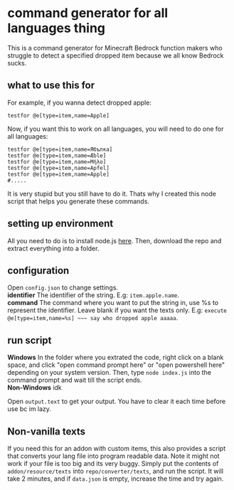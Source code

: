 # command generator for all languages thing
This is a command generator for Minecraft Bedrock function makers who struggle to detect a specified dropped item because we all know Bedrock sucks.
## what to use this for
For example, if you wanna detect dropped apple:
```mcfunction
testfor @e[type=item,name=Apple]
```
Now, if you want this to work on all languages, you will need to do one for all languages:
```mcfunction
testfor @e[type=item,name=Ябълка]
testfor @e[type=item,name=Æble]
testfor @e[type=item,name=Μήλο]
testfor @e[type=item,name=Apfel]
testfor @e[type=item,name=Apple]
#.....
```
It is very stupid but you still have to do it. Thats why I created this node script that helps you generate these commands.
## setting up environment
All you need to do is to install node.js [here](https://nodejs.org/zh-cn/). Then, download the repo and extract everything into a folder.  
## configuration
Open `config.json` to change settings.  
**identifier** The identifier of the string. E.g: `item.apple.name`.  
**command** The command where you want to put the string in, use %s to represent the identifier. Leave blank if you want the texts only. E.g: `execute @e[type=item,name=%s] ~~~ say who dropped apple aaaaa`.
## run script
**Windows** In the folder where you extrated the code, right click on a blank space, and click "open command prompt here" or "open powershell here" depending on your system version. Then, type `node index.js` into the command prompt and wait till the script ends.  
**Non-Windows** idk  
  
Open `output.text` to get your output. You have to clear it each time before use bc im lazy.
## Non-vanilla texts
If you need this for an addon with custom items, this also provides a script that converts your lang file into program readable data. Note it might not work if your file is too big and its very buggy. Simply put the contents of `addon/resource/texts` into `repo/converter/texts`, and run the script. It will take 2 minutes, and if `data.json` is empty, increase the time and try again.